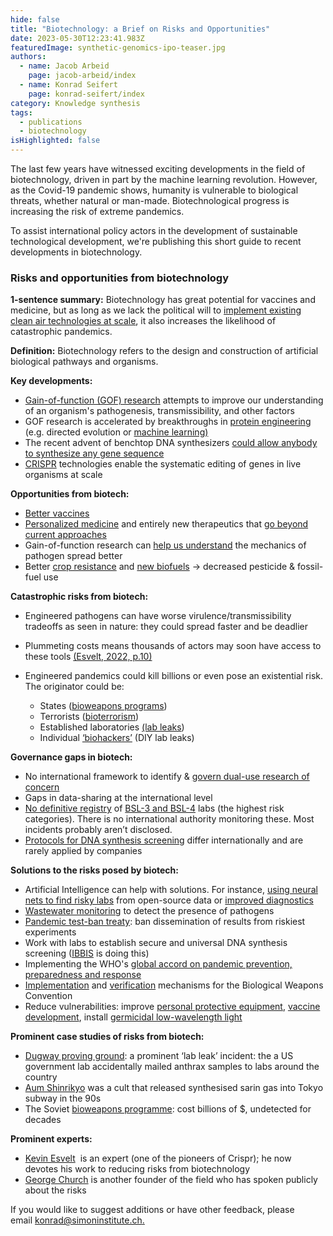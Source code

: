 ```yaml
---
hide: false
title: "Biotechnology: a Brief on Risks and Opportunities"
date: 2023-05-30T12:23:41.983Z
featuredImage: synthetic-genomics-ipo-teaser.jpg
authors:
  - name: Jacob Arbeid
    page: jacob-arbeid/index
  - name: Konrad Seifert
    page: konrad-seifert/index
category: Knowledge synthesis
tags:
  - publications
  - biotechnology
isHighlighted: false
---
```

The last few years have witnessed exciting developments in the field of biotechnology, driven in part by the machine learning revolution. However, as the Covid-19 pandemic shows, humanity is vulnerable to biological threats, whether natural or man-made. Biotechnological progress is increasing the risk of extreme pandemics.

To assist international policy actors in the development of sustainable technological development, we're publishing this short guide to recent developments in biotechnology.

### Risks and opportunities from biotechnology

**1-sentence summary:** Biotechnology has great potential for vaccines and medicine, but as long as we lack the political will to [implement existing clean air technologies at scale](https://www.nytimes.com/2023/05/28/opinion/last-pandemic.html), it also increases the likelihood of catastrophic pandemics.

**Definition:** Biotechnology refers to the design and construction of artificial biological pathways and organisms.

**Key developments:**

* [Gain-of-function (GOF) research](https://www.economist.com/the-economist-explains/2021/11/01/what-is-gain-of-function-research) attempts to improve our understanding of an organism's pathogenesis, transmissibility, and other factors
* GOF research is accelerated by breakthroughs in [protein engineering](https://en.wikipedia.org/wiki/Protein_engineering) (e.g. directed evolution or [machine learning)](https://www.nature.com/articles/s41586-021-03819-2)
* The recent advent of benchtop DNA synthesizers [could allow anybody to synthesize any gene sequence](https://progress.institute/preventing-the-misuse-of-dna-synthesis/)
* [CRISPR](https://www.broadinstitute.org/what-broad/areas-focus/project-spotlight/questions-and-answers-about-crispr) technologies enable the systematic editing of genes in live organisms at scale

**Opportunities from biotech:**

* [Better vaccines](https://www.nature.com/articles/d42859-020-00025-4)
* [Personalized medicine](https://www.ncbi.nlm.nih.gov/pmc/articles/PMC5586729/) and entirely new therapeutics that [go beyond current approaches](https://www.researchgate.net/publication/323299396_Deep_learning_for_biology)
* Gain-of-function research can [help us understand](https://link.springer.com/protocol/10.1007/978-1-4939-8678-1_28) the mechanics of pathogen spread better
* Better [crop resistance](https://onlinelibrary.wiley.com/doi/full/10.1002/sae2.12014) and [new biofuels](https://www.nrel.gov/news/program/2023/nrel-launches-synthetic-biology-project-to-advance-biofuel-discovery-technologies-with-lanzatech-northwestern-and-yale.html) → decreased pesticide & fossil-fuel use

**Catastrophic risks from biotech:**

* Engineered pathogens can have worse virulence/transmissibility tradeoffs as seen in nature: they could spread faster and be deadlier
* Plummeting costs means thousands of actors may soon have access to these tools [(Esvelt, 2022, p.10)](https://dam.gcsp.ch/files/doc/gcsp-geneva-paper-29-22?_gl=1*w93j6n*_ga*MTcwODQyODI0Mi4xNjgyMDExODM2*_ga_Z66DSTVXTJ*MTY4MjI5OTgyMy4yLjAuMTY4MjI5OTgyMy4wLjAuMA..)
* Engineered pandemics could kill billions or even pose an existential risk.  The originator could be:

  * States ([bioweapons programs](https://www.ncbi.nlm.nih.gov/pmc/articles/PMC1326447/))
  * Terrorists ([bioterrorism](https://www.fhi.ox.ac.uk/wp-content/uploads/C-Nelson-Engineered-Pathogens.pdf))
  * Established laboratories [(lab leaks](https://www.lemonde.fr/en/science/article/2022/11/13/virology-a-timeline-of-lab-accidents-biological-attacks-and-increasingly-dangerous-experiments_6004113_10.html))
  * Individual [‘biohackers’](https://www.nature.com/scitable/blog/bio2.0/the_promises_demands_and_risks/) (DIY lab leaks)

**Governance gaps in biotech:** 

* No international framework to identify & [govern dual-use research of concern](https://www.who.int/publications/i/item/9789240036161)
* Gaps in data-sharing at the international level
* [No definitive registry](https://cset.georgetown.edu/publication/mapping-biosafety-level-3-laboratories-by-publications/) of [BSL-3 and BSL-4](https://www.ncbi.nlm.nih.gov/pmc/articles/PMC8414973/) labs (the highest risk categories). There is no international authority monitoring these. Most incidents probably aren’t disclosed. 
* [Protocols for DNA synthesis screening](https://media.nti.org/documents/Biosecurity_Innovation_and_Risk_Reduction.pdf) differ internationally and are rarely applied by companies

**Solutions to the risks posed by biotech:** 

* Artificial Intelligence can help with solutions. For instance, [using neural nets to find risky labs](https://pubmed.ncbi.nlm.nih.gov/33293535/) from open-source data or [improved diagnostics](https://www.centerforhealthsecurity.org/our-work/pubs_archive/pubs-pdfs/2018/181009-gcbr-tech-report.pdf)
* [Wastewater monitoring](https://www.nature.com/articles/s41591-022-01940-x) to detect the presence of pathogens
* [Pandemic test-ban treaty](https://twitter.com/mattwridley/status/1530490051020345344?lang=en-GB): ban dissemination of results from riskiest experiments 
* Work with labs to establish secure and universal DNA synthesis screening ([IBBIS](https://ibbis.bio) is doing this)
* Implementing the WHO's [global accord on pandemic prevention, preparedness and response](https://www.who.int/news/item/03-03-2023-countries-begin-negotiations-on-global-agreement-to-protect-world-from-future-pandemic-emergencies)
* [Implementation](https://www.un.org/disarmament/biological-weapons/national-implementation/) and [verification](https://www.nti.org/wp-content/uploads/2022/06/Creating-a-Verification-Protocol_FINAL_June2022.pdf) mechanisms for the Biological Weapons Convention
* Reduce vulnerabilities: improve [personal protective equipment](https://www.scienceopen.com/document_file/843ff097-c837-4150-8cf4-28202299468b/ScienceOpenPreprint/preprint%20upload%20version%20of%20Innovating%20Respirators_%20PPE%20Lessons%20for%20Future%20Pandemics%20v7.1.pdf), [vaccine development](https://www.nature.com/articles/s41541-021-00290-y), install [germicidal low-wavelength light](https://www.ncbi.nlm.nih.gov/pmc/articles/PMC4595666/)

**Prominent case studies of risks from biotech:**

* [Dugway proving ground](https://www.reuters.com/article/us-usa-defense-anthrax-idUKKCN0UT1QW): a prominent ‘lab leak’ incident: the a US government lab accidentally mailed anthrax samples to labs around the country 
* [Aum Shinrikyo](https://www.bbc.co.uk/news/world-asia-35975069) was a cult that released synthesised sarin gas into Tokyo subway in the 90s
* The Soviet [bioweapons programme](https://fas.org/blogs/secrecy/2012/07/soviet_bw/): cost billions of $, undetected for decades

**Prominent experts:**

* [Kevin Esvelt](https://hearthisidea.com/episodes/esvelt-sandbrink)  is an expert (one of the pioneers of Crispr); he now devotes his work to reducing risks from biotechnology
* [George Church](https://futureoflife.org/podcast/on-the-future-of-computation-synthetic-biology-and-life-with-george-church/) is another founder of the field who has spoken publicly about the risks

If you would like to suggest additions or have other feedback, please email [konrad@simoninstitute.ch.](mailto:konrad@simoninstitute.ch)